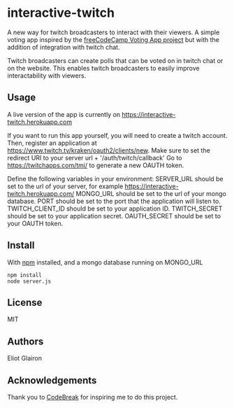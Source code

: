 # interactive-twitch

A new way for twitch broadcasters to interact with their viewers.  A simple voting app inspired by the [freeCodeCamp Voting App project](https://www.freecodecamp.org/challenges/build-a-voting-app)
but with the addition of integration with twitch chat. 

Twitch broadcasters can create polls that can be voted on in twitch chat or on the website.  This enables twitch broadcasters
to easily improve interactability with viewers.

## Usage

A live version of the app is currently on https://interactive-twitch.herokuapp.com

If you want to run this app yourself, you will need to create a twitch account.
Then, register an application at https://www.twitch.tv/kraken/oauth2/clients/new.
Make sure to set the redirect URI to your server url + '/auth/twitch/callback'
Go to https://twitchapps.com/tmi/ to generate a new OAUTH token.

Define the following variables in your environment:
SERVER_URL should be set to the url of your server, for example https://interactive-twitch.herokuapp.com/
MONGO_URL should be set to the url of your mongo database.
PORT should be set to the port that the application will listen to.
TWITCH_CLIENT_ID should be set to your application ID.
TWITCH_SECRET should be set to your application secret.
OAUTH_SECRET should be set to your OAUTH token.

## Install

With [npm](https://npmjs.org/) installed, and a mongo database running on MONGO_URL

```shell
npm install
node server.js
```

## License

MIT

## Authors

Eliot Glairon

## Acknowledgements

Thank you to [CodeBreak](https://codebreak.srnd.org/) for inspiring me to do this project.